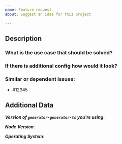 ```yaml
---
name: Feature request
about: Suggest an idea for this project

---
```


<!--
1. Please check if an issue already exists so there are no duplicates
2. Check out and follow our Guidelines: https://github.com/EndemolShineGroup/generator-generator-ts/blob/develop/CONTRIBUTING.md
3. Fill out the whole template so we have a good overview on the issue
4. Do not remove any section of the template. If something is not applicable leave it empty but leave it in the Issue
5. Please follow the template, otherwise we'll have to ask you to update it
-->

## Description

### What is the use case that should be solved?

<!--
The more detail you describe this in, the easier it is to understand for us :)
-->

### If there is additional config how would it look?

### Similar or dependent issues:

- #12345

## Additional Data

***Version of `generator-generator-ts` you're using***:

***Node Version***:

***Operating System***:
